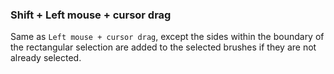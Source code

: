 ### Shift + Left mouse + cursor drag
Same as `Left mouse + cursor drag`, except the sides within the boundary of the rectangular selection are added to the selected brushes if they are not already selected.
